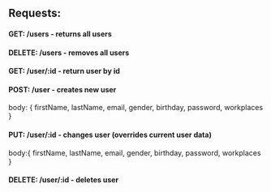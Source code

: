 ## Requests:

#### GET: /users - returns all users
#### DELETE: /users - removes all users

#### GET: /user/:id - return user by id
#### POST: /user - creates new user
body: { firstName, lastName, email, gender, birthday, password, workplaces }
#### PUT: /user/:id - changes user (overrides current user data)
body:{ firstName, lastName, email, gender, birthday, password, workplaces }
#### DELETE: /user/:id - deletes user
